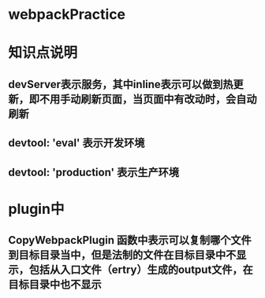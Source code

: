 # webpackPractice

# 知识点说明
## devServer表示服务，其中inline表示可以做到热更新，即不用手动刷新页面，当页面中有改动时，会自动刷新

## devtool:  'eval'  表示开发环境
## devtool:  'production' 表示生产环境


# plugin中
## CopyWebpackPlugin 函数中表示可以复制哪个文件到目标目录当中，但是法制的文件在目标目录中不显示，包括从入口文件（ertry）生成的output文件，在目标目录中也不显示